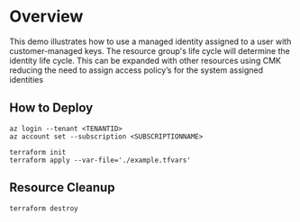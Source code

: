 # Overview

This demo illustrates how to use a managed identity assigned to a user with customer-managed keys. The resource group's life cycle will determine the identity life cycle. This can be expanded with other resources using CMK reducing the need to assign access policy’s for the system assigned identities

## How to Deploy

```azurecli
az login --tenant <TENANTID>
az account set --subscription <SUBSCRIPTIONNAME> 

terraform init
terraform apply --var-file='./example.tfvars'
```

## Resource Cleanup 

```azurecli
terraform destroy
```